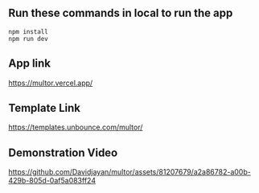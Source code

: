 ## Run these commands in local to run the app
```
npm install
npm run dev
```

## App link

https://multor.vercel.app/

## Template Link

https://templates.unbounce.com/multor/

## Demonstration Video

https://github.com/Davidjayan/multor/assets/81207679/a2a86782-a00b-429b-805d-0af5a083ff24

